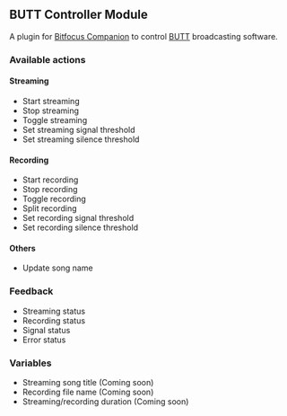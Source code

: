## BUTT Controller Module

A plugin for [Bitfocus Companion](https://bitfocus.io/) to control
[BUTT](https://danielnoethen.de/butt/) broadcasting software.

### Available actions

#### Streaming

- Start streaming
- Stop streaming
- Toggle streaming
- Set streaming signal threshold
- Set streaming silence threshold

#### Recording

- Start recording
- Stop recording
- Toggle recording
- Split recording
- Set recording signal threshold
- Set recording silence threshold

#### Others

- Update song name

### Feedback

- Streaming status
- Recording status
- Signal status
- Error status

### Variables

- Streaming song title (Coming soon)
- Recording file name (Coming soon)
- Streaming/recording duration (Coming soon)
